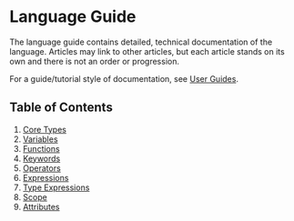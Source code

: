 # Language Guide

The language guide contains detailed, technical documentation of the language. Articles may link to other articles, but each article stands on its own and there is not an order or progression.

For a guide/tutorial style of documentation, see [User Guides](../user-guides/README.md).

## Table of Contents

1. [Core Types](core-types.md)
2. [Variables](variables.md)
3. [Functions](functions.md)
4. [Keywords]()
5. [Operators]()
6. [Expressions]()
7. [Type Expressions]()
8. [Scope]()
9. [Attributes]()
